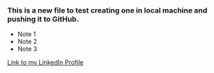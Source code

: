 ### This is a new file to test creating one in local machine and pushing it to GitHub.

* Note 1
* Note 2
* Note 3

[Link to my LinkedIn Profile](https://www.linkedin.com/profile/public-profile-settings?trk=prof-edit-edit-public_profile)